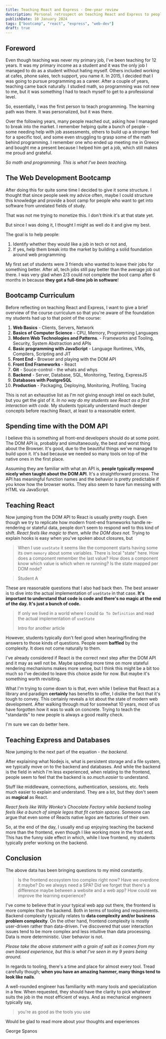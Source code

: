 ```yaml
---
title: Teaching React and Express - One-year review
description: Personal retrospect on teaching React and Express to people with no programming background.
publishDate: 10 January 2024
tags: ["bootcamp", "react", "express", "web-dev"]
draft: true
---
```


## Foreword

Even though teaching was never my primary job, I've been teaching for 12 years. It was my primary income as a student and it was the only job I managed to do as a student without hating myself. Others included working at cafes, phone sales, tech support, you name it.
In 2015, I decided that I was going to pursue programming as a career. After a couple of years, teaching came back naturally. I studied math, so programming was not new to me, but it was something I had to teach myself to get to a professional level.

So, essentially, I was the first person to teach programming. The learning path was there. It was personalized, but it was there.

Over the following years, many people reached out, asking how I managed to break into the market. I remember helping quite a bunch of people - some needing help with job assessments, others to build up a stronger feel for a specific tool, and some even struggling to grasp some of the math behind programming. I remember one who ended up meeting me in Greece and bought me a present because I helped him get a job, which still makes me proud and grateful.

_So math and programming. This is what I've been teaching._

## The Web Development Bootcamp

After doing this for quite some time I decided to give it some structure. I thought that since people seek my advice often, maybe I could structure this knowledge and provide a boot camp for people who want to get into software from unrelated fields of study.

That was not me trying to monetize this. I don't think it's at that state yet.

But since I was doing it, I thought I might as well do it and give my best.

The goal is to help people:

1. Identify whether they would like a job in tech or not and,
2. If yes, help them break into the market by building a solid foundation around web programming

My first set of students were 3 friends who wanted to leave their jobs for something better. After all, tech jobs still pay better than the average job out there. I was very glad when 2/3 could not complete the boot camp after 6 months in because **they got a full-time job in software**!

## Bootcamp Curriculum

Before reflecting on teaching React and Express, I want to give a brief overview of the course curriculum so that you're aware of the foundation my students had up to that point of the course:

1. **Web Basics** - Clients, Servers, Network
2. **Basics of Computer Science** - CPU, Memory, Programming Languages
3. **Modern Web Technologies and Patterns**. - Frameworks and Tooling, Security, System Abstraction and APIs
4. **Basic programming with JavaScript** - Language Runtimes, VMs, Compilers, Scripting and JIT
5. **Front End** - Browser and playing with the DOM API
6. **Front End Frameworks** - React
7. **Git** - Souce-control - the whats and whys
8. **Backend** - Server, Database, SQL, Monitoring, Testing, ExpressJS
9. **Databases with PostgreSQL**
10. **Production** - Packaging, Deploying, Monitoring, Profiling, Tracing

This is not an exhaustive list as I'm not giving enough intel on each bullet, but you get the gist of it. _In no way do my students see React as a first interaction with code._ My students typically understand much deeper concepts before reaching React, at least to a reasonable extent.

## Spending time with the DOM API

I believe this is something all front-end developers should do at some point. The DOM API is, probably and simultaneously, the best and worst thing about the Browser. It's good, due to the beautiful things we've managed to build upon it. It's bad because we needed so many tools on top of the native ones in the first place.

Assuming they are familiar with what an API is, **people typically respond nicely when taught about the DOM API**. It's a straightforward process. The API has meaningful function names and the behavior is pretty predictable if you know how the browser works. They also seem to have fun messing with HTML via JavaScript.

## Teaching React

Now jumping from the DOM API to React is usually pretty rough. Even though we try to replicate how modern front-end frameworks handle re-rendering or stateful data, people don't seem to respond well to this kind of shift. _React feels like magic to them, while the DOM does not._ Trying to explain hooks is easy when you've spoken about closures, but

> When I use `useState` it seems like the component starts having some its own `memory` about some variables. There is local "state" here. How does a component remember the last value? How does a component know which value is which when re running? Is the state mapped per DOM node?

> Student A

These are reasonable questions that I also had back then. The best answer is to dive into the actual implementation of `useState` in that case. **It's important to understand that code is code and there's no magic at the end of the day. It's just a bunch of code.**

> If only we lived in a world where I could `Go To Definition` and read the actual implementation of `useState`
>
> Intro for another article

However, students typically don't feel good when hearing/finding the answers to those kinds of questions. People seem **baffled** by the complexity. It does not come naturally to them.

I've already considered if React _is_ the correct next step after the DOM API and it may as well not be. Maybe spending more time on more stateful rendering mechanisms makes more sense, but I think this might be a bit too much so I've decided to leave this choice aside for now. But maybe it's something worth revisiting.

What I'm trying to come down to is that, even while I believe that React as a library and paradigm **certainly** has benefits to offer, I dislike the fact that it's tough to convey. This certainly reveals a lot about the state of modern web development. After walking through mud for somewhat 10 years, most of us have forgotten how it was to walk on concrete. Trying to teach the "standards" to new people is always a good reality check.

I'm sure we can do better here.

## Teaching Express and Databases

Now jumping to the next part of the equation - _the backend_.

After explaining what Nodejs is, what is persistent storage and a file system, we typically move on to the backend and databases. And while the backend is the field in which I'm less experienced, when relating to the frontend, people seem to feel that the backend is _so.much.easier_ to understand.

Stuff like middleware, connections, authentication, sessions, etc. feels much easier to explain and understand. They are a lot, but they don't seem as **magical** as React.

_React feels like Willy Wonka's Chocolate Factory while backend tooling feels like a bunch of simple legos that fit certain spaces._ Someone can argue that even some of Reacts native _legos_ are factories of their own.

So, at the end of the day, I usually end up enjoying teaching the backend more than the frontend, even though I like working more in the front end. This has the funny side effect in which, while I love frontend, my students typically prefer working on the backend.

## Conclusion

The above data has been bringing questions to my mind constantly.

> Is the frontend ecosystem too complex right now? Have we overdone it maybe? Do we always need a SPA? Did we forget that there's a difference maybe between a website and a web app? How could we improve the learning experience?

I've come to believe that in your typical web app out there, the frontend is more complex than the backend. Both in terms of tooling and requirements. Backend complexity typically relates to **data complexity and/or business problem complexity**. On the other hand, frontend complexity is mostly user-driven rather than data-driven. I've discovered that user interaction issues tend to be more complex and less intuitive than data processing. Data is more deterministic. User behavior is not.

_Please take the above statement with a grain of salt as it comes from my own biased experience, but this is what I've seen in my 9 years being around._

In regards to tooling, there's a time and place for almost every tool. Tread carefully though; **when you have an amazing hammer, many things tend to look like nails**.

A well-rounded engineer has familiarity with many tools and specialization in a few. When requested, they should have the clarity to pick whatever suits the job in the most efficient of ways. And as mechanical engineers typically say,

> you're as good as the tools you use

Would be glad to read more about your thoughts and experiences

George Spanos
